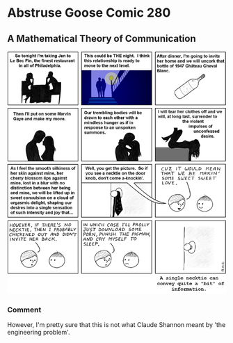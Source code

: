 # Abstruse Goose Comic 280
## A Mathematical Theory of Communication

![image](comics/quite_a_bit.png)
### Comment
However, I'm pretty sure that this is not what Claude Shannon meant by 'the engineering problem'.
